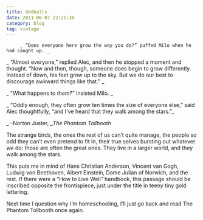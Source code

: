 ```yaml
---
title: Oddballs
date: 2011-06-07 22:21:30
category: blog
tag: vintage
---
```

         _ “Does everyone here grow the way you do?” puffed Milo when he had caught up. _

 _ “Almost everyone,” replied Alec, and then he stopped a moment and thought. “Now and then, though, someone does begin to grow differently. Instead of down, his feet grow up to the sky. But we do our best to discourage awkward things like that." _

 _ "What happens to _them_?” insisted Milo. _

 _ “Oddly enough, they often grow ten times the size of everyone else,” said Alec thoughtfully, “and I’ve heard that they walk among the stars.”_ 

 _ –Norton Juster, __The Phantom Tollbooth_ 

 The strange birds, the ones the rest of us can’t quite manage, the people so odd they can’t even pretend to fit in, their true selves bursting out whatever _we_ do: those are often the great ones. They live in a larger world, and they walk among the stars. 

 This puts me in mind of Hans Christian Anderson, Vincent van Gogh, Ludwig von Beethoven, Albert Einstein, Dame Julian of Norwich, and the rest. If there were a “How to Live Well” handbook, this passage should be inscribed opposite the frontispiece, just under the title in teeny tiny gold lettering. 

 Next time I question why I’m homeschooling, I’ll just go back and read The Phantom Tollbooth once again. 